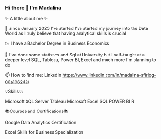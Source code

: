 ### Hi there 👋 I'm Madalina 

✨ A little about me ✨


👀 since January 2023 I've started I've started my journey into the Data World as I truly believe that having analytical skills is crucial 

📉 I have a Bachelor Degree in Business Economics 

🌱 I've done some statistics and Sql at University but I self-taught at a deeper level SQL, Tableau, Power BI, Excel and much more I'm planning to do

📫 How to find me: LinkedIn
https://www.linkedin.com/in/madalina-sfirlog-06a106248/







💡Skills💡:

Microsoft SQL Server
Tableau
Microsoft Excel
SQL 
POWER BI 
R





📚Courses and Certifications📚

Google Data Analytics Certification

Excel Skills for Business Specialization

